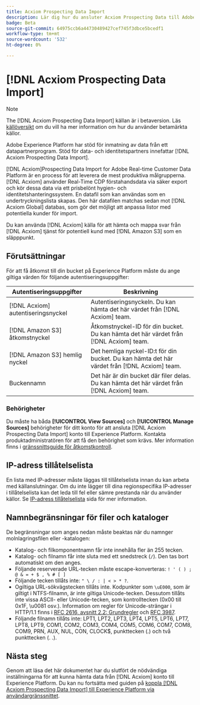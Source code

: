 ```yaml
---
title: Acxiom Prospecting Data Import
description: Lär dig hur du ansluter Acxiom Prospecting Data till Adobe Experience Platform och Adobe Real-time Customer Data Platform med användargränssnittet.
badge: Beta
source-git-commit: 64975ccb6a44730489427cef745f3dbce5bcedf1
workflow-type: tm+mt
source-wordcount: '532'
ht-degree: 0%

---
```


# [!DNL Acxiom Prospecting Data Import]

>[!NOTE]
>
>The [!DNL Acxiom Prospecting Data Import] källan är i betaversion. Läs [källöversikt](../../home.md#terms-and-conditions) om du vill ha mer information om hur du använder betamärkta källor.

Adobe Experience Platform har stöd för inmatning av data från ett datapartnerprogram. Stöd för data- och identitetspartners innefattar [!DNL Acxiom Prospecting Data Import].

[!DNL Acxiom]Prospecting Data Import for Adobe Real-time Customer Data Platform är en process för att leverera de mest produktiva målgrupperna. [!DNL Acxiom] använder Real-Time CDP förstahandsdata via säker export och kör dessa data via ett prisbelönt hygien- och identitetshanteringssystem. En datafil som kan användas som en undertryckningslista skapas. Den här datafilen matchas sedan mot [!DNL Acxiom Global] databas, som gör det möjligt att anpassa listor med potentiella kunder för import.

Du kan använda [!DNL Acxiom] källa för att hämta och mappa svar från [!DNL Acxiom] tjänst för potentiell kund med [!DNL Amazon S3] som en släpppunkt.

## Förutsättningar

För att få åtkomst till din bucket på Experience Platform måste du ange giltiga värden för följande autentiseringsuppgifter:

| Autentiseringsuppgifter | Beskrivning |
| --- | --- |
| [!DNL Acxiom] autentiseringsnyckel | Autentiseringsnyckeln. Du kan hämta det här värdet från [!DNL Acxiom] team. |
| [!DNL Amazon S3] åtkomstnyckel | Åtkomstnyckel-ID för din bucket. Du kan hämta det här värdet från [!DNL Acxiom] team. |
| [!DNL Amazon S3] hemlig nyckel | Det hemliga nyckel-ID:t för din bucket. Du kan hämta det här värdet från [!DNL Acxiom] team. |
| Buckennamn | Det här är din bucket där filer delas. Du kan hämta det här värdet från [!DNL Acxiom] team. |

### Behörigheter

Du måste ha båda **[!UICONTROL View Sources]** och **[!UICONTROL Manage Sources]** behörigheter för ditt konto för att ansluta [!DNL Acxiom Prospecting Data Import] konto till Experience Platform. Kontakta produktadministratören för att få den behörighet som krävs. Mer information finns i [gränssnittsguide för åtkomstkontroll](../../../access-control/abac/ui/permissions.md).

## IP-adress tillåtelselista

En lista med IP-adresser måste läggas till tillåtelselista innan du kan arbeta med källanslutningar. Om du inte lägger till dina regionspecifika IP-adresser i tillåtelselista kan det leda till fel eller sämre prestanda när du använder källor. Se [IP-adress tillåtelselista](../../ip-address-allow-list.md) sida för mer information.

## Namnbegränsningar för filer och kataloger

De begränsningar som anges nedan måste beaktas när du namnger molnlagringsfilen eller -katalogen:

- Katalog- och filkomponentnamn får inte innehålla fler än 255 tecken.
- Katalog- och filnamn får inte sluta med ett snedstreck (`/`). Den tas bort automatiskt om den anges.
- Följande reserverade URL-tecken måste escape-konverteras: `! ' ( ) ; @ & = + $ , % # [ ]`
- Följande tecken tillåts inte: `" \ / : | < > * ?`.
- Ogiltiga URL-sökvägstecken tillåts inte. Kodpunkter som `\uE000`, som är giltigt i NTFS-filnamn, är inte giltiga Unicode-tecken. Dessutom tillåts inte vissa ASCII- eller Unicode-tecken, som kontrolltecken (0x00 till 0x1F, \u0081 osv.). Information om regler för Unicode-strängar i HTTP/1.1 finns i [RFC 2616, avsnitt 2.2: Grundregler](https://www.ietf.org/rfc/rfc2616.txt) och [RFC 3987](https://www.ietf.org/rfc/rfc3987.txt).
- Följande filnamn tillåts inte: LPT1, LPT2, LPT3, LPT4, LPT5, LPT6, LPT7, LPT8, LPT9, COM1, COM2, COM3, COM4, COM5, COM6, COM7, COM8, COM9, PRN, AUX, NUL, CON, CLOCK$, punkttecken (.) och två punkttecken (. .).

## Nästa steg

Genom att läsa det här dokumentet har du slutfört de nödvändiga inställningarna för att kunna hämta data från [!DNL Acxiom] konto till Experience Platform. Du kan nu fortsätta med guiden på [koppla [!DNL Acxiom Prospecting Data Import] till Experience Platform via användargränssnittet](../../tutorials/ui/create/data-partners/acxiom-prospecting-data-import.md).